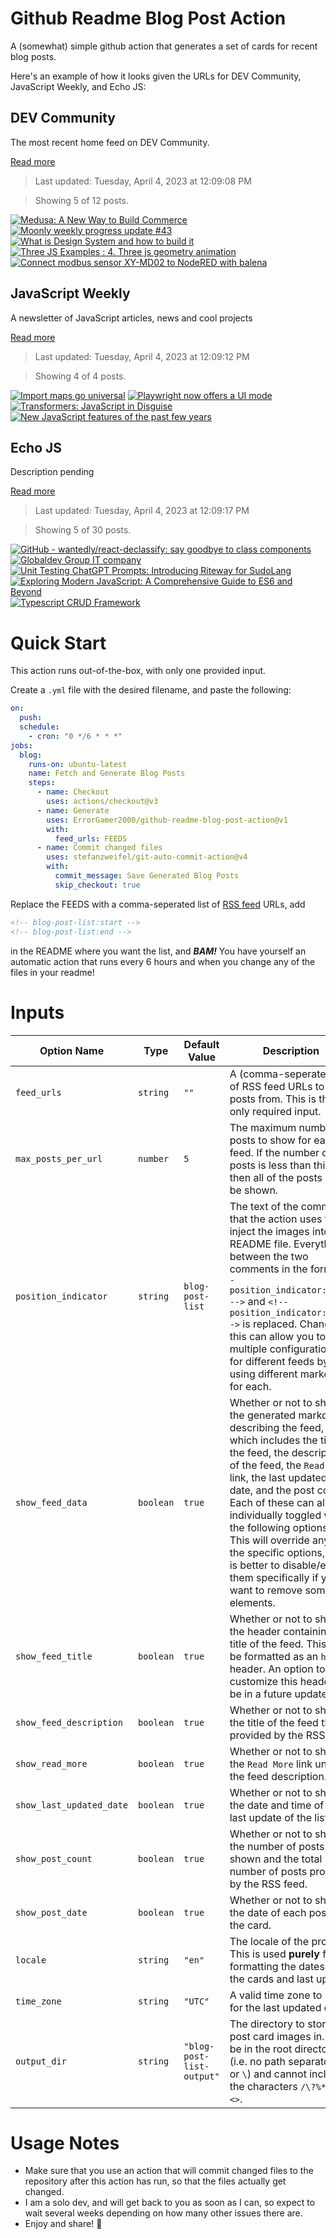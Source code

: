 # Github Readme Blog Post Action

A (somewhat) simple github action that generates a set of cards for recent blog posts.

Here's an example of how it looks given the URLs for DEV Community, JavaScript Weekly, and Echo JS:

<!-- post-list:start -->
## DEV Community

The most recent home feed on DEV Community.

[Read more](https://dev.to)
> Last updated: Tuesday, April 4, 2023 at 12:09:08 PM

> Showing 5 of 12 posts.

[![Medusa: A New Way to Build Commerce](https://raw.githubusercontent.com/ErrorGamer2000/github-readme-blog-post-action/main/generated_files/DEV_Community/Medusa__A_New_Way_to_Build_Commerce.svg)](https://dev.to/medusajs/medusa-a-new-way-to-build-commerce-4hia)
[![Moonly weekly progress update #43](https://raw.githubusercontent.com/ErrorGamer2000/github-readme-blog-post-action/main/generated_files/DEV_Community/Moonly_weekly_progress_update__43.svg)](https://dev.to/moonly/moonly-weekly-progress-update-43-2mh9)
[![What is Design System and how to build it](https://raw.githubusercontent.com/ErrorGamer2000/github-readme-blog-post-action/main/generated_files/DEV_Community/What_is_Design_System_and_how_to_build_it.svg)](https://dev.to/jvidaln/what-is-design-system-and-how-to-build-it-30ad)
[![Three JS Examples : 4. Three js geometry animation](https://raw.githubusercontent.com/ErrorGamer2000/github-readme-blog-post-action/main/generated_files/DEV_Community/Three_JS_Examples___4._Three_js_geometry_animation.svg)](https://dev.to/jon_snow789/three-js-examples-4-three-js-geometry-animation-4e05)
[![Connect modbus sensor XY-MD02 to NodeRED with balena](https://raw.githubusercontent.com/ErrorGamer2000/github-readme-blog-post-action/main/generated_files/DEV_Community/Connect_modbus_sensor_XY-MD02_to_NodeRED_with_balena.svg)](https://dev.to/mpous/connect-modbus-sensor-xy-md02-to-nodered-with-balena-pn4)


## JavaScript Weekly

A newsletter of JavaScript articles, news and cool projects

[Read more](https://javascriptweekly.com/)
> Last updated: Tuesday, April 4, 2023 at 12:09:12 PM

> Showing 4 of 4 posts.

[![Import maps go universal](https://raw.githubusercontent.com/ErrorGamer2000/github-readme-blog-post-action/main/generated_files/JavaScript_Weekly/Import_maps_go_universal.svg)](https://javascriptweekly.com/issues/632)
[![Playwright now offers a UI mode](https://raw.githubusercontent.com/ErrorGamer2000/github-readme-blog-post-action/main/generated_files/JavaScript_Weekly/Playwright_now_offers_a_UI_mode.svg)](https://javascriptweekly.com/issues/631)
[![Transformers: JavaScript in Disguise](https://raw.githubusercontent.com/ErrorGamer2000/github-readme-blog-post-action/main/generated_files/JavaScript_Weekly/Transformers__JavaScript_in_Disguise.svg)](https://javascriptweekly.com/issues/630)
[![New JavaScript features of the past few years](https://raw.githubusercontent.com/ErrorGamer2000/github-readme-blog-post-action/main/generated_files/JavaScript_Weekly/New_JavaScript_features_of_the_past_few_years.svg)](https://javascriptweekly.com/issues/629)


## Echo JS

Description pending

[Read more](
http://www.echojs.com
)
> Last updated: Tuesday, April 4, 2023 at 12:09:17 PM

> Showing 5 of 30 posts.

[![GitHub - wantedly/react-declassify: say goodbye to class components](https://raw.githubusercontent.com/ErrorGamer2000/github-readme-blog-post-action/main/generated_files/_Echo_JS_/GitHub_-_wantedly_react-declassify__say_goodbye_to_class_components.svg)](https://github.com/wantedly/react-declassify)
[![
Globaldev Group IT company
](https://raw.githubusercontent.com/ErrorGamer2000/github-readme-blog-post-action/main/generated_files/_Echo_JS_/_Globaldev_Group_IT_company_.svg)](
https://www.globaldev.tech/
)
[![Unit Testing ChatGPT Prompts: Introducing Riteway for SudoLang](https://raw.githubusercontent.com/ErrorGamer2000/github-readme-blog-post-action/main/generated_files/_Echo_JS_/Unit_Testing_ChatGPT_Prompts__Introducing_Riteway_for_SudoLang.svg)](https://medium.com/javascript-scene/unit-testing-chatgpt-prompts-introducing-riteway-for-sudolang-52761c34abc4)
[![
Exploring Modern JavaScript: A Comprehensive Guide to ES6 and Beyond
](https://raw.githubusercontent.com/ErrorGamer2000/github-readme-blog-post-action/main/generated_files/_Echo_JS_/_Exploring_Modern_JavaScript__A_Comprehensive_Guide_to_ES6_and_Beyond_.svg)](
https://goo.su/Unw5A4w
)
[![
Typescript CRUD Framework
](https://raw.githubusercontent.com/ErrorGamer2000/github-readme-blog-post-action/main/generated_files/_Echo_JS_/_Typescript_CRUD_Framework_.svg)](
https://case.app
)


<!-- post-list:end -->

# Quick Start

This action runs out-of-the-box, with only one provided input.

Create a `.yml` file with the desired filename, and paste the following:

```yml
on:
  push:
  schedule:
    - cron: "0 */6 * * *"
jobs:
  blog:
    runs-on: ubuntu-latest
    name: Fetch and Generate Blog Posts
    steps:
      - name: Checkout
        uses: actions/checkout@v3
      - name: Generate
        uses: ErrorGamer2000/github-readme-blog-post-action@v1
        with:
          feed_urls: FEEDS
      - name: Commit changed files
        uses: stefanzweifel/git-auto-commit-action@v4
        with:
          commit_message: Save Generated Blog Posts
          skip_checkout: true
```

Replace the FEEDS with a comma-seperated list of [RSS feed](https://rss.com/blog/how-do-rss-feeds-work/) URLs, add

```md
<!-- blog-post-list:start -->
<!-- blog-post-list:end -->
```

in the README where you want the list, and **_BAM!_** You have yourself an automatic action that runs every 6 hours and when you change any of the files in your readme!

# Inputs

<table>
  <thead>
    <tr>
      <th>Option Name</th>
      <th>Type</th>
      <th>Default Value</th>
      <th>Description</th>
    </tr>
  </thead>
  <tbody>
    <tr>
      <td><code>feed_urls</code></td>
      <td><code>string</code></td>
      <td><code>""</code></td>
      <td>A (comma-seperated) list of RSS feed URLs to load posts from. This is the only required input.</td>
    </tr>
    <tr>
      <td><code>max_posts_per_url</code></td>
      <td><code>number</code></td>
      <td><code>5</code></td>
      <td>The maximum number of posts to show for each feed. If the number of posts is less than this, then all of the posts will be shown.</td>
    </tr>
    <tr>
      <td><code>position_indicator</code></td>
      <td><code>string</code></td>
      <td><code>blog-post-list</code></td>
      <td>The text of the comments that the action uses to inject the images into the README file. Everything between the two comments in the form <code>&lt;!-- position_indicator:start --&gt;</code> and <code>&lt;!-- position_indicator:end --&gt;</code> is replaced. Changing this can allow you to use multiple configurations for different feeds by using different markers for each.</td>
    </tr>
    <tr>
      <td><code>show_feed_data</code></td>
      <td><code>boolean</code></td>
      <td><code>true</code></td>
      <td>Whether or not to show the generated markdown describing the feed, which includes the title of the feed, the description of the feed, the <code>Read More</code> link, the last updated date, and the post count. Each of these can also be individually toggled with the following options. This will override any of the specific options, so it is better to disable/enable them specifically if you want to remove some elements.</td>
    </tr>
    <tr>
      <td><code>show_feed_title</code></td>
      <td><code>boolean</code></td>
      <td><code>true</code></td>
      <td>Whether or not to show the header containing the title of the feed. This will be formatted as an <code>h2</code> header. An option to customize this header will be in a future update.</td>
    </tr>
    <tr>
      <td><code>show_feed_description</code></td>
      <td><code>boolean</code></td>
      <td><code>true</code></td>
      <td>Whether or not to show the title of the feed that is provided by the RSS feed.</td>
    </tr>
    <tr>
      <td><code>show_read_more</code></td>
      <td><code>boolean</code></td>
      <td><code>true</code></td>
      <td>Whether or not to show the <code>Read More</code> link under the feed description.</td>
    </tr>
    <tr>
      <td><code>show_last_updated_date</code></td>
      <td><code>boolean</code></td>
      <td><code>true</code></td>
      <td>Whether or not to show the date and time of the last update of the list.</td>
    </tr>
    <tr>
      <td><code>show_post_count</code></td>
      <td><code>boolean</code></td>
      <td><code>true</code></td>
      <td>Whether or not to show the number of posts shown and the total number of posts provided by the RSS feed.</td>
    </tr>
    <tr>
      <td><code>show_post_date</code></td>
      <td><code>boolean</code></td>
      <td><code>true</code></td>
      <td>Whether or not to show the date of each post on the card.</td>
    </tr>
    <tr>
      <td><code>locale</code></td>
      <td><code>string</code></td>
      <td><code>"en"</code></td>
      <td>The locale of the project. This is used <strong>purely</strong> for formatting the dates of the cards and last update.</td>
    </tr>
    <tr>
      <td><code>time_zone</code></td>
      <td><code>string</code></td>
      <td><code>"UTC"</code></td>
      <td>A valid time zone to use for the last updated date.</td>
    </tr>
    <tr>
      <td><code>output_dir</code></td>
      <td><code>string</code></td>
      <td><code>"blog-post-list-output"</code></td>
      <td>The directory to store the post card images in. Must be in the root directory (i.e. no path separators <code>/</code> or <code>\</code>) and cannot include the characters <code>/\?%*:|"&lt;&gt;</code>.</td>
    </tr>
<!--
    <tr>
      <td><code></code></td>
      <td><cde></cde></td>
      <td><code></code></td>
      <td></td>
    </tr>
-->
  </tbody>
</table>

# Usage Notes

- Make sure that you use an action that will commit changed files to the repository after this action has run, so that the files actually get changed.
- I am a solo dev, and will get back to you as soon as I can, so expect to wait several weeks depending on how many other issues there are.
- Enjoy and share! 🤗
